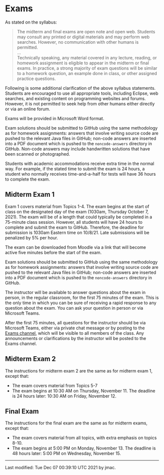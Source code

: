# Exams

As stated on the syllabus:
    
> The midterm and final exams are open note and open web. Students may
> consult any printed or digital materials and may perform web
> searches. However, no communication with other humans is permitted.  
> ...  
> Technically speaking, any material covered in any lecture, reading,
> or homework assignment is eligible to appear in the midterm or final
> exams. In practice, a strong majority of exam questions will be
> similar to a homework question, an example done in class, or other
> assigned practice questions.

Following is some additional clarification of the above syllabus
statements. Students are encouraged to use all appropriate tools,
including Eclipse, web searches, and existing content on programming
websites and forums. However, it is not permitted to seek help from
other humans either directly or via an online forum.

Exams will be provided in Microsoft Word format.

Exam solutions should be submitted to GitHub using the same
methodology as for homework assignments: answers that involve writing
source code are pushed to the relevant Java files in GitHub; non-code
answers are inserted into a PDF document which is pushed to the
`noncode-answers` directory in GitHub. Non-code answers may include
handwritten solutions that have been scanned or photographed.

Students with academic accommodations receive extra time in the
normal way. For example, if the stated time to submit the exam is 24
hours, a student who normally receives time-and-a-half for tests will
have 36 hours to complete the exam.


## Midterm Exam 1

Exam 1 covers material from Topics 1-4. The exam begins at the start
of class on the designated day of the exam (1030am, Thursday October 7,
2021). The exam will be of a length that could typically be completed
in a 75-minute class session. However, all students will have 24 hours
to complete and submit the exam to GitHub. Therefore, the deadline for
submission is 1030am Eastern time on 10/8/21. Late submissions will be
penalized by 5% per hour.

The exam can be downloaded from Moodle via a link that will become active five minutes before the start of the exam.

Exam solutions should be submitted to GitHub using the same
methodology as for homework assignments: answers that involve writing
source code are pushed to the relevant Java files in GitHub; non-code
answers are inserted into a PDF document which is pushed to the
`noncode-answers` directory in GitHub.

The instructor will be available to answer questions about the exam in
person, in the regular classroom, for the first 75 minutes of the
exam. This is the only time in which you can be sure of receiving a
rapid response to any question about the exam. You can ask your
question in person or via Microsoft Teams.

After the first 75 minutes, all questions for the instructor should be
via Microsoft Teams, either via private chat message or by posting to
the <a
href="https://teams.microsoft.com/l/channel/19%3a8ad9cbd196bc4e8dafdcbc16a67d1967%40thread.tacv2/Exams?groupId=58a2e67c-ea1c-431b-b361-3b17e0f3df37&tenantId=6232b055-76b9-4c13-9b88-b562ae7db6fb">Exams
channel</a>, which will be visible to all members of the class. Any
announcements or clarifications by the instructor will be posted to
the Exams channel.

## Midterm Exam 2

The instructions for midterm exam 2 are the same as for midterm exam
1, except that:
* The exam covers material from Topics 5-7
* The exam begins at 10:30 AM on Thursday, November 11. The deadline
  is 24 hours later: 10:30 AM on Friday, November 12.

## Final Exam

The instructions for the final exam are the same as for midterm exams, except that:
* The exam covers material from all topics, with extra emphasis on topics 8-10.
* The exam begins at 5:00 PM on Monday, November 13. The deadline
  is 48 hours later: 5:00 PM on Wednesday, November 15.


----
Last modified: Tue Dec 07 00:39:10 UTC 2021 by jmac.
